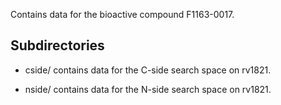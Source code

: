 Contains data for the bioactive compound F1163-0017.

## Subdirectories

- cside/ contains data for the C-side search space on rv1821.

- nside/ contains data for the N-side search space on rv1821.

